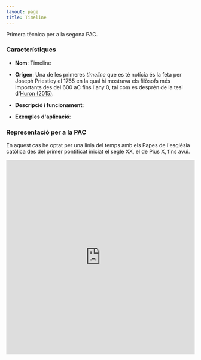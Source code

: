 ```yaml
---
layout: page
title: Timeline
---
```


Primera tècnica per a la segona PAC.

### Característiques

- **Nom**: Timeline
- **Origen**: Una de les primeres *timeline* que es té notícia és la feta per Joseph Priestley el 1765 en la qual hi mostrava els filòsofs més importants des del 600 aC fins l'any 0, tal com es desprèn de la tesi d'[Huron (2015)](https://theses.hal.science/tel-02924469/).

- **Descripció i funcionament**:
- **Exemples d'aplicació**:

### Representació per a la PAC

En aquest cas he optat per una línia del temps amb els Papes de l'església catòlica des del primer pontificat iniciat el segle XX, el de Pius X, fins avui.

<iframe src="https://ecasellas.github.io/uoc-visualitzacio/timeline/timeline.html" frameborder="0" width="100%" height="520"></iframe>

